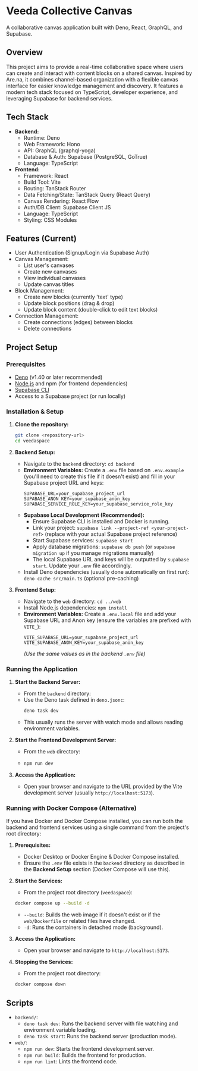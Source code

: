 # Veeda Collective Canvas

A collaborative canvas application built with Deno, React, GraphQL, and Supabase.

## Overview

This project aims to provide a real-time collaborative space where users can create and interact with content blocks on a shared canvas. Inspired by Are.na, it combines channel-based organization with a flexible canvas interface for easier knowledge management and discovery. It features a modern tech stack focused on TypeScript, developer experience, and leveraging Supabase for backend services.

## Tech Stack

*   **Backend:**
    *   Runtime: Deno
    *   Web Framework: Hono
    *   API: GraphQL (graphql-yoga)
    *   Database & Auth: Supabase (PostgreSQL, GoTrue)
    *   Language: TypeScript
*   **Frontend:**
    *   Framework: React
    *   Build Tool: Vite
    *   Routing: TanStack Router
    *   Data Fetching/State: TanStack Query (React Query)
    *   Canvas Rendering: React Flow
    *   Auth/DB Client: Supabase Client JS
    *   Language: TypeScript
    *   Styling: CSS Modules

## Features (Current)

*   User Authentication (Signup/Login via Supabase Auth)
*   Canvas Management:
    *   List user's canvases
    *   Create new canvases
    *   View individual canvases
    *   Update canvas titles
*   Block Management:
    *   Create new blocks (currently 'text' type)
    *   Update block positions (drag & drop)
    *   Update block content (double-click to edit text blocks)
*   Connection Management:
    *   Create connections (edges) between blocks
    *   Delete connections

## Project Setup

### Prerequisites

*   [Deno](https://deno.land/) (v1.40 or later recommended)
*   [Node.js](https://nodejs.org/) and npm (for frontend dependencies)
*   [Supabase CLI](https://supabase.com/docs/guides/cli)
*   Access to a Supabase project (or run locally)

### Installation & Setup

1.  **Clone the repository:**
    ```bash
    git clone <repository-url>
    cd veedaspace
    ```

2.  **Backend Setup:**
    *   Navigate to the `backend` directory: `cd backend`
    *   **Environment Variables:** Create a `.env` file based on `.env.example` (you'll need to create this file if it doesn't exist) and fill in your Supabase project URL and keys:
        ```dotenv
        SUPABASE_URL=your_supabase_project_url
        SUPABASE_ANON_KEY=your_supabase_anon_key
        SUPABASE_SERVICE_ROLE_KEY=your_supabase_service_role_key
        ```
    *   **Supabase Local Development (Recommended):**
        *   Ensure Supabase CLI is installed and Docker is running.
        *   Link your project: `supabase link --project-ref <your-project-ref>` (replace with your actual Supabase project reference)
        *   Start Supabase services: `supabase start`
        *   Apply database migrations: `supabase db push` (or `supabase migration up` if you manage migrations manually)
        *   The local Supabase URL and keys will be outputted by `supabase start`. Update your `.env` file accordingly.
    *   Install Deno dependencies (usually done automatically on first run): `deno cache src/main.ts` (optional pre-caching)

3.  **Frontend Setup:**
    *   Navigate to the `web` directory: `cd ../web`
    *   Install Node.js dependencies: `npm install`
    *   **Environment Variables:** Create a `.env.local` file and add your Supabase URL and Anon key (ensure the variables are prefixed with `VITE_`):
        ```dotenv
        VITE_SUPABASE_URL=your_supabase_project_url
        VITE_SUPABASE_ANON_KEY=your_supabase_anon_key
        ```
        *(Use the same values as in the backend `.env` file)*

### Running the Application

1.  **Start the Backend Server:**
    *   From the `backend` directory:
    *   Use the Deno task defined in `deno.jsonc`:
        ```bash
        deno task dev
        ```
    *   This usually runs the server with watch mode and allows reading environment variables.

2.  **Start the Frontend Development Server:**
    *   From the `web` directory:
    *   ```bash
        npm run dev
        ```

3.  **Access the Application:**
    *   Open your browser and navigate to the URL provided by the Vite development server (usually `http://localhost:5173`).

### Running with Docker Compose (Alternative)

If you have Docker and Docker Compose installed, you can run both the backend and frontend services using a single command from the project's root directory:

1.  **Prerequisites:**
    *   Docker Desktop or Docker Engine & Docker Compose installed.
    *   Ensure the `.env` file exists in the `backend` directory as described in the **Backend Setup** section (Docker Compose will use this).

2.  **Start the Services:**
    *   From the project root directory (`veedaspace`):
    ```bash
    docker compose up --build -d
    ```
    *   `--build`: Builds the web image if it doesn't exist or if the `web/Dockerfile` or related files have changed.
    *   `-d`: Runs the containers in detached mode (background).

3.  **Access the Application:**
    *   Open your browser and navigate to `http://localhost:5173`.

4.  **Stopping the Services:**
    *   From the project root directory:
    ```bash
    docker compose down
    ```

## Scripts

*   `backend/`:
    *   `deno task dev`: Runs the backend server with file watching and environment variable loading.
    *   `deno task start`: Runs the backend server (production mode).
*   `web/`:
    *   `npm run dev`: Starts the frontend development server.
    *   `npm run build`: Builds the frontend for production.
    *   `npm run lint`: Lints the frontend code. 